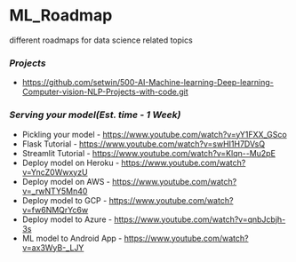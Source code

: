 # ML_Roadmap
different roadmaps for data science related topics
### _Projects_
  - https://github.com/setwin/500-AI-Machine-learning-Deep-learning-Computer-vision-NLP-Projects-with-code.git
### _Serving your model(Est. time - 1 Week)_
- Pickling your model - https://www.youtube.com/watch?v=yY1FXX_GSco
- Flask Tutorial - https://www.youtube.com/watch?v=swHI1H7DVsQ
- Streamlit Tutorial - https://www.youtube.com/watch?v=Klqn--Mu2pE
- Deploy model on Heroku - https://www.youtube.com/watch?v=YncZ0WwxyzU
- Deploy model on AWS - https://www.youtube.com/watch?v=_rwNTY5Mn40
- Deploy model to GCP - https://www.youtube.com/watch?v=fw6NMQrYc6w
- Deploy model to Azure - https://www.youtube.com/watch?v=qnbJcbjh-3s
- ML model to Android App - https://www.youtube.com/watch?v=ax3WyB-_LJY
